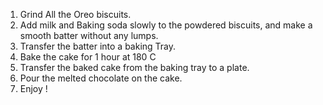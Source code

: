 1. Grind All the Oreo biscuits.
2. Add milk and Baking soda slowly to the powdered biscuits, and make a smooth batter without any lumps.
3. Transfer the batter into a baking Tray. 
4. Bake the cake for 1 hour at 180 C
5. Transfer the baked cake from the baking tray to a plate.
6. Pour the melted chocolate on the cake.
7. Enjoy !


